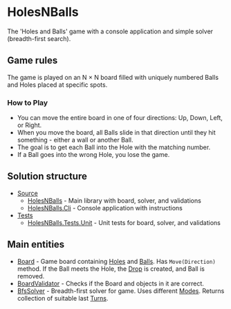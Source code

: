 # HolesNBalls
The 'Holes and Balls' game with a console application and simple solver (breadth-first search).

## Game rules
The game is played on an N × N board filled with uniquely numbered Balls and Holes placed at specific spots.
### How to Play
- You can move the entire board in one of four directions: Up, Down, Left, or Right.
- When you move the board, all Balls slide in that direction until they hit something - either a wall or another Ball.
- The goal is to get each Ball into the Hole with the matching number.
- If a Ball goes into the wrong Hole, you lose the game.

## Solution structure

- [Source](./Source)
  - [HolesNBalls](./Source/HolesNBalls) - Main library with board, solver, and validations
  - [HolesNBalls.Cli](./Source/HolesNBalls.Cli) - Console application with instructions
- [Tests](./Tests)
  - [HolesNBalls.Tests.Unit](./Tests/HolesNBalls.Tests.Unit) - Unit tests for board, solver, and validations

## Main entities
- [Board](./Source/HolesNBalls/Board.cs) - Game board containing [Holes](./Source/HolesNBalls/Hole.cs) and [Balls](./Source/HolesNBalls/Ball.cs). Has `Move(Direction)` method. If the Ball meets the Hole, the [Drop](./Source/HolesNBalls/Drop.cs) is created, and Ball is removed.
- [BoardValidator](./Source/HolesNBalls/Validation/BoardValidator.cs) - Checks if the Board and objects in it are correct.
- [BfsSolver](./Source/HolesNBalls/Solving/BfsSolver.cs) - Breadth-first solver for game. Uses different [Modes](./Source/HolesNBalls/Solving/BfsSolutionMode.cs). Returns collection of suitable last [Turns](./Source/HolesNBalls/Solving/Turn.cs).
